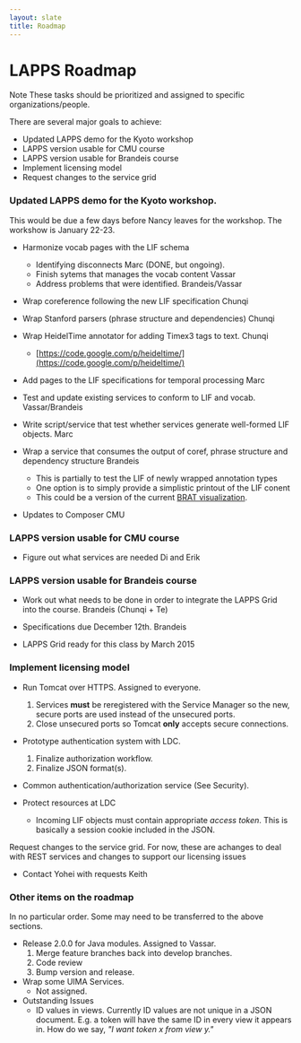 ```yaml
---
layout: slate
title: Roadmap
---
```


# LAPPS Roadmap

<div class="note">
<span class="red">Note</span> These tasks should be prioritized and assigned to
specific organizations/people.
</div>

There are several major goals to achieve:

* Updated LAPPS demo for the Kyoto workshop
* LAPPS version usable for CMU course
* LAPPS version usable for Brandeis course
* Implement licensing model
* Request changes to the service grid


### Updated LAPPS demo for the Kyoto workshop. 

This would be due a few days before Nancy leaves for the workshop. The workshow is January 22-23.

* Harmonize vocab pages with the LIF schema
	* Identifying disconnects <span class="green">Marc</span> (DONE, but ongoing).
	* Finish sytems that manages the vocab content <span class="green">Vassar</span>
	* Address problems that were identified. <span class="green">Brandeis/Vassar</span>

* Wrap coreference following the new LIF specification <span
  class="green">Chunqi</span>

* Wrap Stanford parsers (phrase structure and dependencies) <span
  class="green">Chunqi</span>

* Wrap HeidelTime annotator for adding Timex3 tags to text. <span
  class="green">Chunqi</span>

	* [https://code.google.com/p/heideltime/](https://code.google.com/p/heideltime/)

* Add pages to the LIF specifications for temporal processing <span class="green">Marc</span>

* Test and update existing services to conform to LIF and vocab. <span
  class="green">Vassar/Brandeis</span>

* Write script/service that test whether services generate well-formed LIF
  objects. <span class="green">Marc</span>

* Wrap a service that consumes the output of coref, phrase structure and
  dependency structure <span class="green">Brandeis</span>

	* This is partially to test the LIF of newly wrapped annotation types
	* One option is to simply provide a simplistic printout of the LIF conent
	* This could be a version of the current [BRAT visualization](http://eldrad.cs-i.brandeis.edu:8484/jld/visualization.html).

* Updates to Composer <span class="green">CMU</span>


### LAPPS version usable for CMU course

* Figure out what services are needed <span class="green">Di and Erik</span>


### LAPPS version usable for Brandeis course 

* Work out what needs to be done in order to integrate the LAPPS Grid into the
course. <span class="green">Brandeis (Chunqi + Te)</span>
	
* Specifications due December 12th. <span class="green">Brandeis</span>

* LAPPS Grid ready for this class by March 2015


### Implement licensing model

* Run Tomcat over HTTPS. <span class="green">Assigned to everyone</span>.
	1. Services **must** be reregistered with the Service Manager so the new, secure
	ports are used instead of the unsecured ports.
	1. Close unsecured ports so Tomcat **only** accepts secure connections.

* Prototype authentication system with LDC.	
	1. Finalize authorization workflow.
	1. Finalize JSON format(s).

* Common authentication/authorization service (See Security).

* Protect resources at LDC
	* Incoming LIF objects must contain appropriate *access token*. This is basically
	a session cookie included in the JSON.


Request changes to the service grid. For now, these are achanges to deal with REST
services and changes to support our licensing issues

* Contact Yohei with requests <span class="green">Keith</span>


### Other items on the roadmap

In no particular order. Some may need to be transferred to the above sections.

* Release 2.0.0 for Java modules. <span class="green">Assigned to Vassar</span>.
	1. Merge feature branches back into develop branches.
	1. Code review
	1. Bump version and release.
* Wrap some UIMA Services. 
	* Not assigned.
* Outstanding Issues
	* ID values in views.  Currently ID values are <span class="red">not</span> unique
	in a JSON document. E.g. a token will have the same ID in every view it appears in. How 
	do we say, *"I want token x from view y."*

